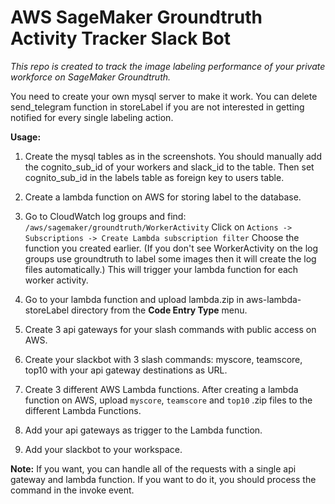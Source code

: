 # AWS SageMaker Groundtruth Activity Tracker Slack Bot

*This repo is created to track the image labeling performance of your private workforce on SageMaker Groundtruth.*

You need to create your own mysql server to make it work. You can delete send_telegram function in storeLabel if you are not interested in getting notified for every single labeling action.

**Usage:**

1. Create the mysql tables as in the screenshots. You should manually add the cognito_sub_id of your workers and slack_id to the table. Then set cognito_sub_id in the labels table as foreign key to users table.

2. Create a lambda function on AWS for storing label to the database.

3. Go to CloudWatch log groups and find: ```/aws/sagemaker/groundtruth/WorkerActivity``` Click on ```Actions -> Subscriptions -> Create Lambda subscription filter``` Choose the function you created earlier. (If you don't see WorkerActivity on the log groups use groundtruth to label some images then it will create the log files automatically.) This will trigger your lambda function for each worker activity.

4. Go to your lambda function and upload lambda.zip in aws-lambda-storeLabel directory from the **Code Entry Type** menu.

5. Create 3 api gateways for your slash commands with public access on AWS.

6. Create your slackbot with 3 slash commands: myscore, teamscore, top10 with your api gateway destinations as URL.
 
7. Create 3 different AWS Lambda functions.
After creating a lambda function on AWS, upload ```myscore```, ```teamscore``` and ```top10``` .zip files to the different Lambda Functions.

8. Add your api gateways as trigger to the Lambda function.

9. Add your slackbot to your workspace.  

**Note:** If you want, you can handle all of the requests with a single api gateway and lambda function. If you want to do it, you should process the command in the invoke event.
